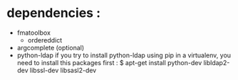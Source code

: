 dependencies :
=============

* fmatoolbox
  * ordereddict
* argcomplete (optional)
* python-ldap
  if you try to install python-ldap using pip in a virtualenv,
  you need to install this packages first :
	$ apt-get install python-dev libldap2-dev libssl-dev libsasl2-dev
